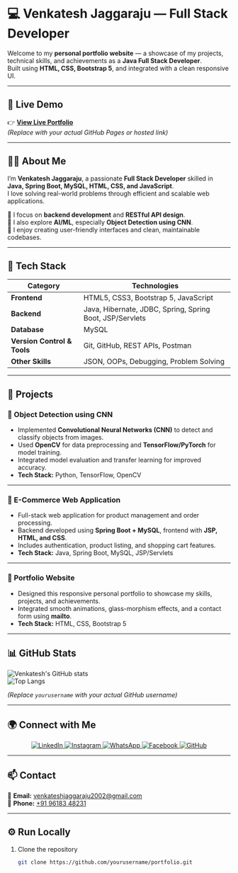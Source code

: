 # 💻 Venkatesh Jaggaraju — Full Stack Developer 

Welcome to my **personal portfolio website** — a showcase of my projects, technical skills, and achievements as a **Java Full Stack Developer**.  
Built using **HTML, CSS, Bootstrap 5**, and integrated with a clean responsive UI.

---

## 🚀 Live Demo

👉 **[View Live Portfolio](https://yourusername.github.io/portfolio/)**  
*(Replace with your actual GitHub Pages or hosted link)*

---

## 👨‍💻 About Me

I’m **Venkatesh Jaggaraju**, a passionate **Full Stack Developer** skilled in **Java, Spring Boot, MySQL, HTML, CSS, and JavaScript**.  
I love solving real-world problems through efficient and scalable web applications.  

🔹 I focus on **backend development** and **RESTful API design**.  
🔹 I also explore **AI/ML**, especially **Object Detection using CNN**.  
🔹 I enjoy creating user-friendly interfaces and clean, maintainable codebases.

---

## 🧠 Tech Stack

| Category | Technologies |
|-----------|--------------|
| **Frontend** | HTML5, CSS3, Bootstrap 5, JavaScript |
| **Backend** | Java, Hibernate, JDBC, Spring, Spring Boot, JSP/Servlets |
| **Database** | MySQL |
| **Version Control & Tools** | Git, GitHub, REST APIs, Postman |
| **Other Skills** | JSON, OOPs, Debugging, Problem Solving |

---

## 💼 Projects

### 🧠 Object Detection using CNN
- Implemented **Convolutional Neural Networks (CNN)** to detect and classify objects from images.  
- Used **OpenCV** for data preprocessing and **TensorFlow/PyTorch** for model training.  
- Integrated model evaluation and transfer learning for improved accuracy.  
- **Tech Stack:** Python, TensorFlow, OpenCV  

---

### 🛒 E-Commerce Web Application
- Full-stack web application for product management and order processing.  
- Backend developed using **Spring Boot + MySQL**, frontend with **JSP, HTML, and CSS**.  
- Includes authentication, product listing, and shopping cart features.  
- **Tech Stack:** Java, Spring Boot, MySQL, JSP/Servlets  

---

### 🧾 Portfolio Website
- Designed this responsive personal portfolio to showcase my skills, projects, and achievements.  
- Integrated smooth animations, glass-morphism effects, and a contact form using **mailto**.  
- **Tech Stack:** HTML, CSS, Bootstrap 5  

---

## 📊 GitHub Stats

![Venkatesh's GitHub stats](https://github-readme-stats.vercel.app/api?username=yourusername&show_icons=true&theme=tokyonight)  
![Top Langs](https://github-readme-stats.vercel.app/api/top-langs/?username=yourusername&layout=compact&theme=tokyonight)

*(Replace `yourusername` with your actual GitHub username)*

---

## 🌍 Connect with Me

<p align="center">
  <a href="https://www.linkedin.com/in/venkatesh-jaggaraju-648281259/" target="_blank">
    <img src="https://img.icons8.com/color/48/000000/linkedin.png" alt="LinkedIn"/>
  </a>
  <a href="https://www.instagram.com/" target="_blank">
    <img src="https://img.icons8.com/fluency/48/000000/instagram-new.png" alt="Instagram"/>
  </a>
  <a href="https://wa.me/919618348231" target="_blank">
    <img src="https://img.icons8.com/color/48/000000/whatsapp.png" alt="WhatsApp"/>
  </a>
  <a href="https://facebook.com/" target="_blank">
    <img src="https://img.icons8.com/color/48/000000/facebook-new.png" alt="Facebook"/>
  </a>
  <a href="https://github.com/yourusername" target="_blank">
    <img src="https://img.icons8.com/fluency/48/fa2a55/github.png" alt="GitHub" style="filter: hue-rotate(310deg);"/>
  </a>
</p>

---

## 📫 Contact

📧 **Email:** [venkateshjaggaraju2002@gmail.com](mailto:venkateshjaggaraju2002@gmail.com)  
📱 **Phone:** [+91 96183 48231](tel:+919618348231)

---

## ⚙️ Run Locally

1. Clone the repository  
   ```bash
   git clone https://github.com/yourusername/portfolio.git

